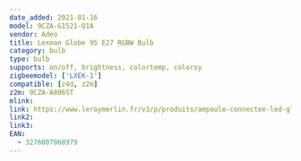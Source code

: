 ```yaml
---
date_added: 2021-01-16
model: 9CZA-G1521-Q1A
vendor: Adeo
title: Lexman Globe 95 E27 RGBW Bulb
category: bulb
type: bulb
supports: on/off, brightness, colortemp, colorxy
zigbeemodel: ['LXEK-1']
compatible: [z4d, z2m]
z2m: 9CZA-A806ST
mlink: 
link: https://www.leroymerlin.fr/v3/p/produits/ampoule-connectee-led-globe-95-e27-intensite-couleur-variables-enki-lexman-e1506793510
link2: 
link3: 
EAN: 
  - 3276007068979
---
```

